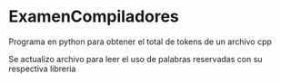 # ExamenCompiladores
Programa en python para obtener el total de tokens de un archivo cpp

Se actualizo archivo para leer el uso de palabras reservadas con su respectiva libreria
